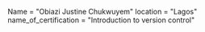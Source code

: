 Name = "Obiazi Justine Chukwuyem"
location = "Lagos"
name_of_certification = "Introduction to version control"